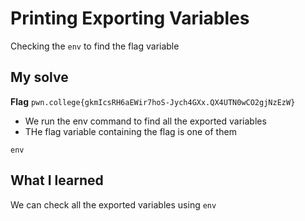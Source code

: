# Printing Exporting Variables

Checking the `env` to find the flag variable

## My solve
**Flag** `pwn.college{gkmIcsRH6aEWir7hoS-Jych4GXx.QX4UTN0wCO2gjNzEzW}`
- We run the env command to find all the exported variables
- THe flag variable containing the flag is one of them

```
env
```

## What I learned
We can check all the exported variables using `env`